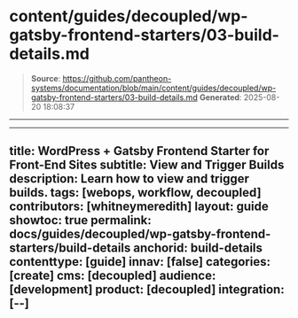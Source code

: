 # content/guides/decoupled/wp-gatsby-frontend-starters/03-build-details.md

> **Source**: https://github.com/pantheon-systems/documentation/blob/main/content/guides/decoupled/wp-gatsby-frontend-starters/03-build-details.md
> **Generated**: 2025-08-20 18:08:37

---

---
title: WordPress + Gatsby Frontend Starter for Front-End Sites
subtitle: View and Trigger Builds
description: Learn how to view and trigger builds.
tags: [webops, workflow, decoupled]
contributors: [whitneymeredith]
layout: guide
showtoc: true
permalink: docs/guides/decoupled/wp-gatsby-frontend-starters/build-details
anchorid: build-details
contenttype: [guide]
innav: [false]
categories: [create]
cms: [decoupled]
audience: [development]
product: [decoupled]
integration: [--]
---

<Partial file="decoupled-build-info.md" />
